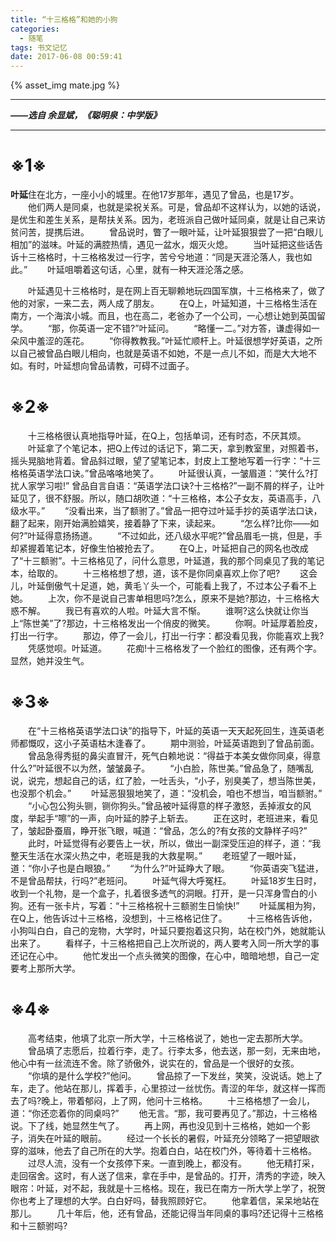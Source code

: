```yaml
---
title: “十三格格”和她的小狗
categories:
  - 随笔
tags: 书文记忆
date: 2017-06-08 00:59:41
---
```


{% asset_img mate.jpg %}


---
***——选自 余显斌，《聪明泉：中学版》***

---
# ※1※

**叶延**住在北方，一座小小的城里。在他17岁那年，遇见了曾品，也是17岁。
　　他们两人是同桌，也就是梁祝关系。可是，曾品却不这样认为，以她的话说，是优生和差生关系，是帮扶关系。因为，老班派自己做叶延同桌，就是让自己来访贫问苦，提携后进。
　　曾品说时，瞥了一眼叶延，让叶延狠狠尝了一把“白眼儿相加”的滋味。叶延的满腔热情，遇见一盆水，烟灭火熄。
　　当叶延把这些话告诉十三格格时，十三格格发过一行字，苦兮兮地道：“同是天涯沦落人，我也如此。”
　　叶延咀嚼着这句话，心里，就有一种天涯沦落之感。

<!-- more -->

　　叶延遇见十三格格时，是在网上百无聊赖地玩四国军旗，十三格格来了，做了他的对家，一来二去，两人成了朋友。
　　在Q上，叶延知道，十三格格生活在南方，一个海滨小城。而且，也在高二，老爸办了一个公司，一心想让她到英国留学。
　　“那，你英语一定不错?”叶延问。
　　“略懂一二。”对方答，谦虚得如一朵风中羞涩的莲花。
　　“你得教教我。”叶延忙顺杆上。叶延很想学好英语，之所以自己被曾品白眼儿相向，也就是英语不如她，不是一点儿不如，而是大大地不如。有时，叶延想向曾品请教，可碍不过面子。

# ※2※

　　十三格格很认真地指导叶延，在Q上，包括单词，还有时态，不厌其烦。
　　叶延拿了个笔记本，把Q上传过的话记下，第二天，拿到教室里，对照着书，摇头晃脑地背着。曾品斜过眼，望了望笔记本，封皮上工整地写着一行字：“十三格格英语学法口诀。”曾品咯咯地笑了。
　　叶延很认真，一皱眉道：“笑什么?打扰人家学习啦!”
    曾品自言自语：“英语学法口诀?十三格格?”一副不屑的样子，让叶延见了，很不舒服。所以，随口胡吹道：“十三格格，本公子女友，英语高手，八级水平。”
　　“没看出来，当了额驸了。”曾品一把夺过叶延手抄的英语学法口诀，翻了起来，刚开始满脸嬉笑，接着静了下来，读起来。
　　“怎么样?比你——如何?”叶延得意扬扬道。
　　“不过如此，还八级水平呢?”曾品眉毛一挑，但是，手却紧握着笔记本，好像生怕被抢去了。
　　在Q上，叶延把自己的网名也改成了“十三额驸”。十三格格见了，问什么意思，叶延道，我的那个同桌见了我的笔记本，给取的。
　　十三格格想了想，道，该不是你同桌喜欢上你了吧?
　　这会儿，叶延倒傲气十足道，她，黄毛丫头一个，可能看上我了，不过本公子看不上她。
　　上次，你不是说自己害单相思吗?怎么，原来不是她?那边，十三格格大惑不解。
　　我已有喜欢的人啦。叶延大言不惭。
　　谁啊?这么快就让你当上“陈世美”了?那边，十三格格发出一个俏皮的微笑。
　　你啊。叶延厚着脸皮，打出一行字。
　　那边，停了一会儿，打出一行字：都没看见我，你能喜欢上我?
　　凭感觉呗。叶延道。
　　花痴!十三格格发了一个脸红的图像，还有两个字。显然，她并没生气。

# ※3※

　　在“十三格格英语学法口诀”的指导下，叶延的英语一天天起死回生，连英语老师都慨叹，这小子英语枯木逢春了。
　　期中测验，叶延英语跑到了曾品前面。
　　曾品急得秀挺的鼻尖直冒汗，死气白赖地说：“得益于本美女做你同桌，得意什么?”叶延很不以为然，皱皱鼻子。
　　“小白脸，陈世美。”曾品急了，随嘴乱说，说完，想起自己的话，红了脸，一吐舌头，“小子，别臭美了，想当陈世美，也没那个机会。”
　　叶延恶狠狠地笑了，道：“没机会，咱也不想当，咱当额驸。”
　　“小心包公狗头铡，铡你狗头。”曾品被叶延得意的样子激怒，丢掉淑女的风度，举起手“嚓”的一声，向叶延的脖子上斩去。
　　正在这时，老班进来，看见了，皱起卧蚕眉，睁开张飞眼，喊道：“曾品，怎么的?有女孩的文静样子吗?”
　　此时，叶延觉得有必要告上一状，所以，做出一副深受压迫的样子，道：“我整天生活在水深火热之中，老班是我的大救星啊。”
　　老班望了一眼叶延，道：“你小子也是白眼狼。”
　　“为什么?”叶延睁大了眼。
　　“你英语突飞猛进，不是曾品帮扶，行吗?”老班问。
　　叶延气得大呼冤枉。
　　叶延18岁生日时，收到一个礼物，是一个盒子，扎着很多透气的洞眼。打开，是一只浑身雪白的小狗。还有一张卡片，写着：“十三格格祝十三额驸生日愉快!”
　　叶延属相为狗，在Q上，他告诉过十三格格，没想到，十三格格记住了。
　　十三格格告诉他，小狗叫白白，自己的宠物，大学时，叶延只要抱着这只狗，站在校门外，她就能认出来了。
　　看样子，十三格格把自己上次所说的，两人要考入同一所大学的事还记在心中。
　　他忙发出一个点头微笑的图像，在心中，暗暗地想，自己一定要考上那所大学。

# ※4※

　　高考结束，他填了北京一所大学，十三格格说了，她也一定去那所大学。
　　曾品填了志愿后，拉着行李，走了。行李太多，他去送，那一刻，无来由地，他心中有一丝流连不舍。除了骄傲外，说实在的，曾品是一个很好的女孩。
　　“你填的是什么学校?”他问。
　　曾品掠了一下发丝，笑笑，没说话。她上了车，走了。他站在那儿，挥着手，心里掠过一丝忧伤。青涩的年华，就这样一挥而去了吗?晚上，带着郁闷，上了网，他问十三格格。
　　十三格格想了一会儿，道：“你还恋着你的同桌吗?”
　　他无言。“那，我可要再见了。”那边，十三格格说。下了线，她显然生气了。
　　再上网，再也没见到十三格格，她如一个影子，消失在叶延的眼前。
　　经过一个长长的暑假，叶延充分领略了一把望眼欲穿的滋味，他去了自己所在的大学。抱着白白，站在校门外，等待着十三格格。
　　过尽人流，没有一个女孩停下来。一直到晚上，都没有。
　　他无精打采，走回宿舍。这时，有人送了信来，拿在手中，是曾品的。打开，清秀的字迹，映入眼帘：叶延，对不起，我就是十三格格。现在，我已在南方一所大学上学了，祝贺你也考上了理想的大学。白白好吗，替我照顾好它。
　　他拿着信，呆呆地站在那儿。
　　几十年后，他，还有曾品，还能记得当年同桌的事吗?还记得十三格格和十三额驸吗?

